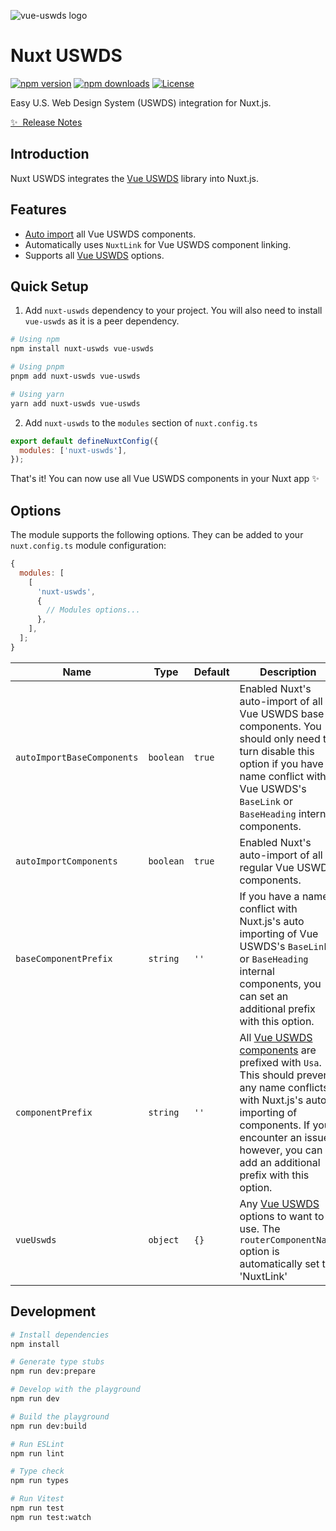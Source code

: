 ![vue-uswds logo](https://raw.githubusercontent.com/patrickcate/nuxt-uswds/main/playground/public/logo.svg)

# Nuxt USWDS

[![npm version][npm-version-src]][npm-version-href]
[![npm downloads][npm-downloads-src]][npm-downloads-href]
[![License][license-src]][license-href]

Easy U.S. Web Design System (USWDS) integration for Nuxt.js.

[✨ &nbsp;Release Notes](/CHANGELOG.md)

## Introduction

Nuxt USWDS integrates the [Vue USWDS](https://github.com/patrickcate/vue-uswds) library into Nuxt.js.

## Features

- [Auto import](https://nuxt.com/docs/guide/concepts/auto-imports) all Vue USWDS components.
- Automatically uses `NuxtLink` for Vue USWDS component linking.
- Supports all [Vue USWDS](https://patrickcate.github.io/vue-uswds/?path=/story/guide-configuration--page) options.

## Quick Setup

1. Add `nuxt-uswds` dependency to your project. You will also need to install `vue-uswds` as it is a peer dependency.

```bash
# Using npm
npm install nuxt-uswds vue-uswds

# Using pnpm
pnpm add nuxt-uswds vue-uswds

# Using yarn
yarn add nuxt-uswds vue-uswds
```

2. Add `nuxt-uswds` to the `modules` section of `nuxt.config.ts`

```js
export default defineNuxtConfig({
  modules: ['nuxt-uswds'],
});
```

That's it! You can now use all Vue USWDS components in your Nuxt app ✨

## Options

The module supports the following options. They can be added to your `nuxt.config.ts` module configuration:

```js
{
  modules: [
    [
      'nuxt-uswds',
      {
        // Modules options...
      },
    ],
  ];
}
```

| Name                       | Type      | Default | Description                                                                                                                                                                                                                                                              |
| -------------------------- | --------- | ------- | ------------------------------------------------------------------------------------------------------------------------------------------------------------------------------------------------------------------------------------------------------------------------ |
| `autoImportBaseComponents` | `boolean` | `true`  | Enabled Nuxt's auto-import of all Vue USWDS base components. You should only need to turn disable this option if you have a name conflict with Vue USWDS's `BaseLink` or `BaseHeading` internal components.                                                              |
| `autoImportComponents`     | `boolean` | `true`  | Enabled Nuxt's auto-import of all regular Vue USWDS components.                                                                                                                                                                                                          |
| `baseComponentPrefix`      | `string`  | `''`    | If you have a name conflict with Nuxt.js's auto importing of Vue USWDS's `BaseLink` or `BaseHeading` internal components, you can set an additional prefix with this option.                                                                                             |
| `componentPrefix`          | `string`  | `''`    | All [Vue USWDS components](https://patrickcate.github.io/vue-uswds/) are prefixed with `Usa`. This should prevent any name conflicts with Nuxt.js's auto importing of components. If you encounter an issues however, you can add an additional prefix with this option. |
| `vueUswds`                 | `object`  | `{}`    | Any [Vue USWDS](https://patrickcate.github.io/vue-uswds/?path=/story/guide-configuration--page) options to want to use. The `routerComponentName` option is automatically set to 'NuxtLink'                                                                              |

## Development

```bash
# Install dependencies
npm install

# Generate type stubs
npm run dev:prepare

# Develop with the playground
npm run dev

# Build the playground
npm run dev:build

# Run ESLint
npm run lint

# Type check
npm run types

# Run Vitest
npm run test
npm run test:watch
```

<!-- Badges -->

[npm-version-src]: https://img.shields.io/npm/v/nuxt-uswds/latest.svg?style=flat&colorA=020420&colorB=00DC82
[npm-version-href]: https://npmjs.com/package/nuxt-uswds
[npm-downloads-src]: https://img.shields.io/npm/dm/nuxt-uswds.svg?style=flat&colorA=020420&colorB=00DC82
[npm-downloads-href]: https://npmjs.com/package/nuxt-uswds
[license-src]: https://img.shields.io/npm/l/nuxt-uswds.svg?style=flat&colorA=020420&colorB=00DC82
[license-href]: https://npmjs.com/package/nuxt-uswds
